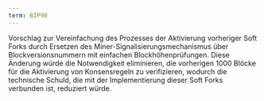 ```yaml
---
term: BIP90
---
```


Vorschlag zur Vereinfachung des Prozesses der Aktivierung vorheriger Soft Forks durch Ersetzen des Miner-Signalisierungsmechanismus über Blockversionsnummern mit einfachen Blockhöhenprüfungen. Diese Änderung würde die Notwendigkeit eliminieren, die vorherigen 1000 Blöcke für die Aktivierung von Konsensregeln zu verifizieren, wodurch die technische Schuld, die mit der Implementierung dieser Soft Forks verbunden ist, reduziert würde.